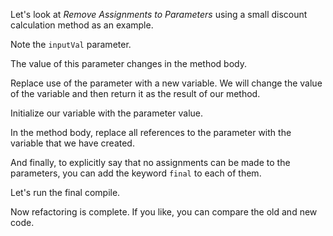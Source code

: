 Let's look at <i>Remove Assignments to Parameters</i> using a small discount calculation method as an example.

Note the <code>inputVal</code> parameter.

The value of this parameter changes in the method body.

Replace use of the parameter with a new variable. We will change the value of the variable and then return it as the result of our method.

Initialize our variable with the parameter value.

In the method body, replace all references to the parameter with the variable that we have created.

And finally, to explicitly say that no assignments can be made to the parameters, you can add the keyword <code>final</code> to each of them.

Let's run the final compile.

Now refactoring is complete. If you like, you can compare the old and new code.